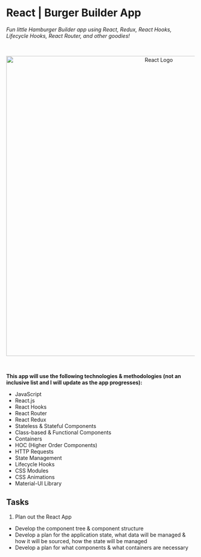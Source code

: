# React | Burger Builder App

_Fun little Hamburger Builder app using React, Redux, React Hooks, Lifecycle Hooks, React Router, and other goodies!_

</br>
<p align="center">
  <img src="https://reactjs.org/logo-og.png" alt="React Logo" width="800">
</p>
</br>

**This app will use the following technologies & methodologies (not an inclusive list and I will update as the app progresses):**

- JavaScript
- React.js
- React Hooks
- React Router
- React Redux
- Stateless & Stateful Components
- Class-based & Functional Components
- Containers
- HOC (Higher Order Components)
- HTTP Requests
- State Management
- Lifecycle Hooks
- CSS Modules
- CSS Animations
- Material-UI Library

## Tasks

1. Plan out the React App

- Develop the component tree & component structure
- Develop a plan for the application state, what data will be managed & how it will be sourced, how the state will be managed
- Develop a plan for what components & what containers are necessary
